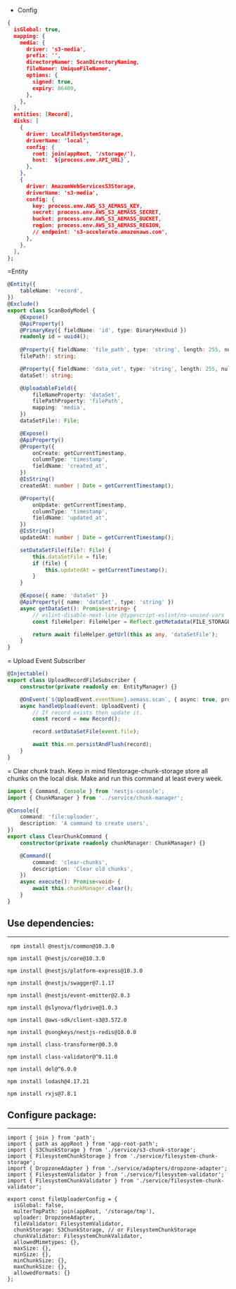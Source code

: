 - Config
```json
{
  isGlobal: true,
  mapping: {
    media: {
      driver: 's3-media',
      prefix: '',
      directoryNamer: ScanDirectoryNaming,
      fileNamer: UniqueFileNamer,
      options: {
        signed: true,
        expiry: 86400,
      },
    },
  },
  entities: [Record],
  disks: [
    {
      driver: LocalFileSystemStorage,
      driverName: 'local',
      config: {
        root: join(appRoot, '/storage/'),
        host: `${process.env.API_URL}`,
      },
    },
    {
      driver: AmazonWebServicesS3Storage,
      driverName: 's3-media',
      config: {
        key: process.env.AWS_S3_AEMASS_KEY,
        secret: process.env.AWS_S3_AEMASS_SECRET,
        bucket: process.env.AWS_S3_AEMASS_BUCKET,
        region: process.env.AWS_S3_AEMASS_REGION,
        // endpoint: 's3-accelerate.amazonaws.com',
      },
    },
  ],
};
```

=Entity
```ts
@Entity({
    tableName: 'record',
})
@Exclude()
export class ScanBodyModel {
    @Expose()
    @ApiProperty()
    @PrimaryKey({ fieldName: 'id', type: BinaryHexUuid })
    readonly id = uuid4();
    
    @Property({ fieldName: 'file_path', type: 'string', length: 255, nullable: true })
    filePath!: string;

    @Property({ fieldName: 'data_set', type: 'string', length: 255, nullable: true })
    dataSet!: string;

    @UploadableField({
        fileNameProperty: 'dataSet',
        filePathProperty: 'filePath',
        mapping: 'media',
    })
    dataSetFile!: File;

    @Expose()
    @ApiProperty()
    @Property({
        onCreate: getCurrentTimestamp,
        columnType: 'timestamp',
        fieldName: 'created_at',
    })
    @IsString()
    createdAt: number | Date = getCurrentTimestamp();

    @Property({
        onUpdate: getCurrentTimestamp,
        columnType: 'timestamp',
        fieldName: 'updated_at',
    })
    @IsString()
    updatedAt: number | Date = getCurrentTimestamp();

    setDataSetFile(file?: File) {
        this.dataSetFile = file;
        if (file) {
            this.updatedAt = getCurrentTimestamp();
        }
    }

    @Expose({ name: 'dataSet' })
    @ApiProperty({ name: 'dataSet', type: 'string' })
    async getDataSet(): Promise<string> {
        // eslint-disable-next-line @typescript-eslint/no-unused-vars
        const fileHelper: FileHelper = Reflect.getMetadata(FILE_STORAGE_FILE_HELPER, this);

        return await fileHelper.getUrl(this as any, 'dataSetFile');
    }
}

```

= Upload Event Subscriber
```ts
@Injectable()
export class UploadRecordFileSubscriber {
    constructor(private readonly em: EntityManager) {}

    @OnEvent(`${UploadEvent.eventName}.aemass.scan`, { async: true, promisify: true })
    async handleUpload(event: UploadEvent) {
        // If record exists then update it.
        const record = new Record();

        record.setDataSetFile(event.file);

        await this.em.persistAndFlush(record);
    }
}
```

= Clear chunk trash. Keep in mind filestorage-chunk-storage store all chunks on the 
local disk. Make and run this command at least every week.

```ts
import { Command, Console } from 'nestjs-console';
import { ChunkManager } from '../service/chunk-manager';

@Console({
    command: 'file:uploader',
    description: 'A command to create users',
})
export class ClearChunkCommand {
    constructor(private readonly chunkManager: ChunkManager) {}

    @Command({
        command: 'clear-chunks',
        description: 'Clear old chunks',
    })
    async execute(): Promise<void> {
        await this.chunkManager.clear();
    }
}

```

Use dependencies: 
---------------
---------------

``` npm install @nestjs/common@10.3.0```

``` npm install @nestjs/core@10.3.0 ```

``` npm install @nestjs/platform-express@10.3.0 ```

``` npm install @nestjs/swagger@7.1.17 ```

``` npm install @nestjs/event-emitter@2.0.3 ```

``` npm install @slynova/flydrive@1.0.3 ```

``` npm install @aws-sdk/client-s3@3.572.0 ```

``` npm install @songkeys/nestjs-redis@10.0.0 ```

``` npm install class-transformer@0.3.0 ```

``` npm install class-validator@^0.11.0 ```

``` npm install del@^6.0.0 ```

``` npm install lodash@4.17.21 ```

``` npm install rxjs@7.8.1 ```


Configure package:
---------------
---------------

``` 
import { join } from 'path';
import { path as appRoot } from 'app-root-path';
import { S3ChunkStorage } from './service/s3-chunk-storage';
import { FilesystemChunkStorage } from './service/filesystem-chunk-storage';
import { DropzoneAdapter } from './service/adapters/dropzone-adapter';
import { FilesystemValidator } from './service/filesystem-validator';
import { FilesystemChunkValidator } from './service/filesystem-chunk-validator';

export const fileUploaderConfig = {
  isGlobal: false,
  multerTmpPath: join(appRoot, '/storage/tmp'),
  uploader: DropzoneAdapter,
  fileValidator: FilesystemValidator,
  chunkStorage: S3ChunkStorage, // or FilesystemChunkStorage
  chunkValidator: FilesystemChunkValidator,
  allowedMimetypes: {},
  maxSize: {},
  minSize: {},
  minChunkSize: {},
  maxChunkSize: {},
  allowedFormats: {}
};

```